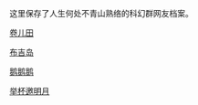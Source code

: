 这里保存了人生何处不青山熟络的科幻群网友档案。

[卷儿田](JuanErTian.html)

[布吉岛](BuJiDao.html)

[鹅鹅鹅](EEE.html)

[举杯邀明月](JuBeiYaoMingYue.html)
